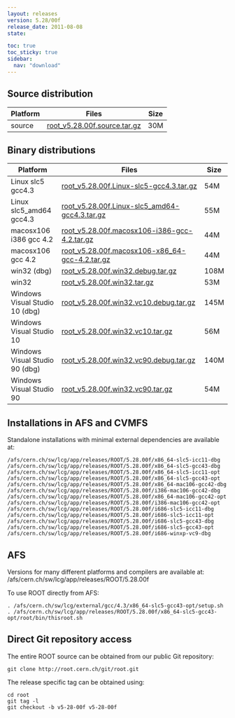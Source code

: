```yaml
---
layout: releases
version: 5.28/00f
release_date: 2011-08-08
state:

toc: true
toc_sticky: true
sidebar:
  nav: "download"
---
```



## Source distribution

| Platform       | Files | Size |
|-----------|-------|-----|
| source | [root_v5.28.00f.source.tar.gz](https://root.cern.ch/download/root_v5.28.00f.source.tar.gz) |  30M |


## Binary distributions

| Platform       | Files | Size |
|-----------|-------|-----|
| Linux slc5 gcc4.3 | [root_v5.28.00f.Linux-slc5-gcc4.3.tar.gz](https://root.cern.ch/download/root_v5.28.00f.Linux-slc5-gcc4.3.tar.gz) |  54M |
| Linux slc5_amd64 gcc4.3 | [root_v5.28.00f.Linux-slc5_amd64-gcc4.3.tar.gz](https://root.cern.ch/download/root_v5.28.00f.Linux-slc5_amd64-gcc4.3.tar.gz) |  55M |
| macosx106 i386 gcc 4.2 | [root_v5.28.00f.macosx106-i386-gcc-4.2.tar.gz](https://root.cern.ch/download/root_v5.28.00f.macosx106-i386-gcc-4.2.tar.gz) |  44M |
| macosx106 gcc 4.2 | [root_v5.28.00f.macosx106-x86_64-gcc-4.2.tar.gz](https://root.cern.ch/download/root_v5.28.00f.macosx106-x86_64-gcc-4.2.tar.gz) |  44M |
| win32 (dbg) | [root_v5.28.00f.win32.debug.tar.gz](https://root.cern.ch/download/root_v5.28.00f.win32.debug.tar.gz) | 108M |
| win32 | [root_v5.28.00f.win32.tar.gz](https://root.cern.ch/download/root_v5.28.00f.win32.tar.gz) |  53M |
| Windows Visual Studio 10 (dbg) | [root_v5.28.00f.win32.vc10.debug.tar.gz](https://root.cern.ch/download/root_v5.28.00f.win32.vc10.debug.tar.gz) | 145M |
| Windows Visual Studio 10 | [root_v5.28.00f.win32.vc10.tar.gz](https://root.cern.ch/download/root_v5.28.00f.win32.vc10.tar.gz) |  56M |
| Windows Visual Studio 90 (dbg) | [root_v5.28.00f.win32.vc90.debug.tar.gz](https://root.cern.ch/download/root_v5.28.00f.win32.vc90.debug.tar.gz) | 140M |
| Windows Visual Studio 90 | [root_v5.28.00f.win32.vc90.tar.gz](https://root.cern.ch/download/root_v5.28.00f.win32.vc90.tar.gz) |  54M |



## Installations in AFS and CVMFS
Standalone installations with minimal external dependencies are available at:
~~~
/afs/cern.ch/sw/lcg/app/releases/ROOT/5.28.00f/x86_64-slc5-icc11-dbg
/afs/cern.ch/sw/lcg/app/releases/ROOT/5.28.00f/x86_64-slc5-gcc43-dbg
/afs/cern.ch/sw/lcg/app/releases/ROOT/5.28.00f/x86_64-slc5-icc11-opt
/afs/cern.ch/sw/lcg/app/releases/ROOT/5.28.00f/x86_64-slc5-gcc43-opt
/afs/cern.ch/sw/lcg/app/releases/ROOT/5.28.00f/x86_64-mac106-gcc42-dbg
/afs/cern.ch/sw/lcg/app/releases/ROOT/5.28.00f/i386-mac106-gcc42-dbg
/afs/cern.ch/sw/lcg/app/releases/ROOT/5.28.00f/x86_64-mac106-gcc42-opt
/afs/cern.ch/sw/lcg/app/releases/ROOT/5.28.00f/i386-mac106-gcc42-opt
/afs/cern.ch/sw/lcg/app/releases/ROOT/5.28.00f/i686-slc5-icc11-dbg
/afs/cern.ch/sw/lcg/app/releases/ROOT/5.28.00f/i686-slc5-icc11-opt
/afs/cern.ch/sw/lcg/app/releases/ROOT/5.28.00f/i686-slc5-gcc43-dbg
/afs/cern.ch/sw/lcg/app/releases/ROOT/5.28.00f/i686-slc5-gcc43-opt
/afs/cern.ch/sw/lcg/app/releases/ROOT/5.28.00f/i686-winxp-vc9-dbg
~~~

## AFS
Versions for many different platforms and compilers are available at:
/afs/cern.ch/sw/lcg/app/releases/ROOT/5.28.00f

To use ROOT directly from AFS:
~~~
. /afs/cern.ch/sw/lcg/external/gcc/4.3/x86_64-slc5-gcc43-opt/setup.sh
. /afs/cern.ch/sw/lcg/app/releases/ROOT/5.28.00f/x86_64-slc5-gcc43-opt/root/bin/thisroot.sh
~~~

## Direct Git repository access
The entire ROOT source can be obtained from our public Git repository:

~~~
git clone http://root.cern.ch/git/root.git
~~~
The release specific tag can be obtained using:
~~~
cd root
git tag -l
git checkout -b v5-28-00f v5-28-00f
~~~
